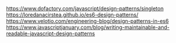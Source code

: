 https://www.dofactory.com/javascript/design-patterns/singleton
https://loredanacirstea.github.io/es6-design-patterns/
https://www.velotio.com/engineering-blog/design-patterns-in-es6
https://www.javascriptjanuary.com/blog/writing-maintainable-and-readable-javascript-design-patterns
